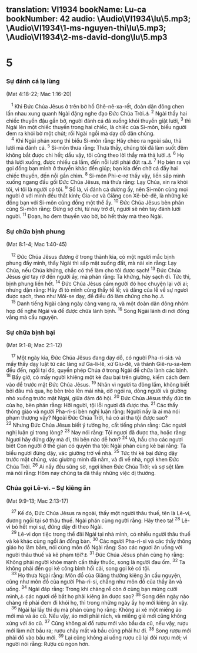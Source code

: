 translation: VI1934
bookName: Lu-ca 
bookNumber: 42
audio: \Audio\VI1934\lu\5.mp3; \Audio\VI1934\1-ms-nguyen-thi\lu\5.mp3; \Audio\VI1934\2-ms-david-dong\lu\5.mp3
-------

<div class="title"><h1>5</h1><h3>Sự đánh cá lạ lùng</h3><p>(Mat 4:18-22; Mac 1:16-20)</p></div>
<span class="verse lu_5_1"> <sup>1</sup> Khi Đức Chúa Jêsus ở trên bờ hồ Ghê-nê-xa-rết, đoàn dân đông chen lấn nhau xung quanh Ngài đặng nghe đạo Đức Chúa Trời.<a data-toggle="tooltip" data-placement="bottom" title="Mat 13:1-2; Mac 3:9-10; 4:1">⚓</a></span>
<span class="verse lu_5_2"><sup>2</sup> Ngài thấy hai chiếc thuyền đậu gần bờ, người đánh cá đã xuống khỏi thuyền giặt lưới, </span>
<span class="verse lu_5_3"><sup>3</sup> thì Ngài lên một chiếc thuyền trong hai chiếc, là chiếc của Si-môn, biểu người đem ra khỏi bờ một chút; rồi Ngài ngồi mà dạy dỗ dân chúng. <br/></span>
<span class="verse lu_5_4"> <sup>4</sup> Khi Ngài phán xong thì biểu Si-môn rằng: Hãy chèo ra ngoài sâu, thả lưới mà đánh cá. </span>
<span class="verse lu_5_5"><sup>5</sup> Si-môn thưa rằng: Thưa thầy, chúng tôi đã làm suốt đêm không bắt được chi hết; dầu vậy, tôi cũng theo lời thầy mà thả lưới.<a data-toggle="tooltip" data-placement="bottom" title="Gi 21:3">⚓</a></span>
<span class="verse lu_5_6"><sup>6</sup> Họ thả lưới xuống, được nhiều cá lắm, đến nỗi lưới phải đứt ra.<a data-toggle="tooltip" data-placement="bottom" title="Gi 21:6">⚓</a></span>
<span class="verse lu_5_7"><sup>7</sup> Họ bèn ra vọi gọi đồng bạn mình ở thuyền khác đến giúp; bạn kia đến chở cá đầy hai chiếc thuyền, đến nỗi gần chìm. </span>
<span class="verse lu_5_8"><sup>8</sup> Si-môn Phi-e-rơ thấy vậy, liền sấp mình xuống ngang đầu gối Đức Chúa Jêsus, mà thưa rằng: Lạy Chúa, xin ra khỏi tôi, vì tôi là người có tội. </span>
<span class="verse lu_5_9"><sup>9</sup> Số là, vì đánh cá dường ấy, nên Si-môn cùng mọi người ở với mình đều thất kinh; Gia-cơ và Giăng con Xê-bê-đê, là những kẻ đồng bạn với Si-môn cũng đồng một thể ấy. </span>
<span class="verse lu_5_10"><sup>10</sup> Đức Chúa Jêsus bèn phán cùng Si-môn rằng: Đừng sợ chi, từ nay trở đi, ngươi sẽ nên tay đánh lưới người. </span>
<span class="verse lu_5_11"><sup>11</sup> Đoạn, họ đem thuyền vào bờ, bỏ hết thảy mà theo Ngài. <br/></span>
<div class="title"><h3>Sự chữa bịnh phung</h3><p>(Mat 8:1-4; Mac 1:40-45)</p></div>
<span class="verse lu_5_12"> <sup>12</sup> Đức Chúa Jêsus đương ở trong thành kia, có một người mắc bịnh phung đầy mình, thấy Ngài thì sấp mặt xuống đất, mà nài xin rằng: Lạy Chúa, nếu Chúa khứng, chắc có thể làm cho tôi được sạch! </span>
<span class="verse lu_5_13"><sup>13</sup> Đức Chúa Jêsus giơ tay rờ đến người ấy, mà phán rằng: Ta khứng, hãy sạch đi. Tức thì, bịnh phung liền hết. </span>
<span class="verse lu_5_14"><sup>14</sup> Đức Chúa Jêsus cấm người đó học chuyện lại với ai; nhưng dặn rằng: Hãy đi tỏ mình cùng thầy tế lễ; và dâng của lễ về sự ngươi được sạch, theo như Môi-se dạy, để điều đó làm chứng cho họ.<a data-toggle="tooltip" data-placement="bottom" title="Le 14:1-32">⚓</a><br/></span>
<span class="verse lu_5_15"> <sup>15</sup> Danh tiếng Ngài càng ngày càng vang ra, và một đoàn dân đông nhóm họp để nghe Ngài và để được chữa lành bịnh. </span>
<span class="verse lu_5_16"><sup>16</sup> Song Ngài lánh đi nơi đồng vắng mà cầu nguyện. <br/></span>
<div class="title"><h3>Sự chữa bịnh bại</h3><p>(Mat 9:1-8; Mac 2:1-12)</p></div>
<span class="verse lu_5_17"> <sup>17</sup> Một ngày kia, Đức Chúa Jêsus đang dạy dỗ, có người Pha-ri-si<a data-toggle="tooltip" data-placement="bottom" title="Xem chú thích ở Mat 3:7">⚓</a> và mấy thầy dạy luật từ các làng xứ Ga-li-lê, xứ Giu-đê, và thành Giê-ru-sa-lem đều đến, ngồi tại đó, quyền phép Chúa ở trong Ngài để chữa lành các bịnh. </span>
<span class="verse lu_5_18"><sup>18</sup> Bấy giờ, có mấy người khiêng một kẻ đau bại trên giường, kiếm cách đem vào để trước mặt Đức Chúa Jêsus. </span>
<span class="verse lu_5_19"><sup>19</sup> Nhân vì người ta đông lắm, không biết bởi đâu mà qua, họ bèn trèo lên mái nhà, dỡ ngói ra, dòng người và giường nhỏ xuống trước mặt Ngài, giữa đám đô hội. </span>
<span class="verse lu_5_20"><sup>20</sup> Đức Chúa Jêsus thấy đức tin của họ, bèn phán rằng: Hỡi người, tội lỗi ngươi đã được tha. </span>
<span class="verse lu_5_21"><sup>21</sup> Các thầy thông giáo và người Pha-ri-si bèn nghị luận rằng: Người nầy là ai mà nói phạm thượng vậy? Ngoài Đức Chúa Trời, há có ai tha tội được sao? </span>
<span class="verse lu_5_22"><sup>22</sup> Nhưng Đức Chúa Jêsus biết ý tưởng họ, cất tiếng phán rằng: Các ngươi nghị luận gì trong lòng? </span>
<span class="verse lu_5_23"><sup>23</sup> Nay nói rằng: Tội ngươi đã được tha, hoặc rằng: Ngươi hãy đứng dậy mà đi, thì bên nào dễ hơn? </span>
<span class="verse lu_5_24"><sup>24</sup> Vả, hầu cho các ngươi biết Con người ở thế gian có quyền tha tội: Ngài phán cùng kẻ bại rằng: Ta biểu ngươi đứng dậy, vác giường trở về nhà. </span>
<span class="verse lu_5_25"><sup>25</sup> Tức thì kẻ bại đứng dậy trước mặt chúng, vác giường mình đã nằm, và đi về nhà, ngợi khen Đức Chúa Trời. </span>
<span class="verse lu_5_26"><sup>26</sup> Ai nấy đều sững sờ, ngợi khen Đức Chúa Trời; và sợ sệt lắm mà nói rằng: Hôm nay chúng ta đã thấy những việc dị thường. <br/></span>
<div class="title"><h3>Chúa gọi Lê-vi. – Sự kiêng ăn</h3><p>(Mat 9:9-13; Mac 2:13-17)</p></div>
<span class="verse lu_5_27"> <sup>27</sup> Kế đó, Đức Chúa Jêsus ra ngoài, thấy một người thâu thuế, tên là Lê-vi, đương ngồi tại sở thâu thuế. Ngài phán cùng người rằng: Hãy theo ta! </span>
<span class="verse lu_5_28"><sup>28</sup> Lê-vi bỏ hết mọi sự, đứng dậy đi theo Ngài. <br/></span>
<span class="verse lu_5_29"> <sup>29</sup> Lê-vi dọn tiệc trọng thể đãi Ngài tại nhà mình, có nhiều người thâu thuế và kẻ khác cùng ngồi ăn đồng bàn. </span>
<span class="verse lu_5_30"><sup>30</sup> Các người Pha-ri-si và các thầy thông giáo họ lằm bằm, nói cùng môn đồ Ngài rằng: Sao các ngươi ăn uống với người thâu thuế và kẻ phạm tội?<a data-toggle="tooltip" data-placement="bottom" title="Lu 15:1-2">⚓</a></span>
<span class="verse lu_5_31"><sup>31</sup> Đức Chúa Jêsus phán cùng họ rằng: Không phải người khỏe mạnh cần thầy thuốc, song là người đau ốm. </span>
<span class="verse lu_5_32"><sup>32</sup> Ta không phải đến gọi kẻ công bình hối cải, song gọi kẻ có tội. <br/></span>
<span class="verse lu_5_33"> <sup>33</sup> Họ thưa Ngài rằng: Môn đồ của Giăng thường kiêng ăn cầu nguyện, cũng như môn đồ của người Pha-ri-si, chẳng như môn đồ của thầy ăn và uống. </span>
<span class="verse lu_5_34"><sup>34</sup> Ngài đáp rằng: Trong khi chàng rể còn ở cùng bạn mừng cưới mình,<a data-toggle="tooltip" data-placement="bottom" title="Nt: các con trai của phòng tiệc cưới">⚓</a> các ngươi dễ bắt họ phải kiêng ăn được sao? </span>
<span class="verse lu_5_35"><sup>35</sup> Song đến ngày nào chàng rể phải đem đi khỏi họ, thì trong những ngày ấy họ mới kiêng ăn vậy. <br/></span>
<span class="verse lu_5_36"> <sup>36</sup> Ngài lại lấy thí dụ mà phán cùng họ rằng: Không ai xé một miếng áo mới mà vá áo cũ. Nếu vậy, áo mới phải rách, và miếng giẻ mới cũng không xứng với áo cũ. </span>
<span class="verse lu_5_37"><sup>37</sup> Cũng không ai đổ rượu mới vào bầu da cũ, nếu vậy, rượu mới làm nứt bầu ra; rượu chảy mất và bầu cũng phải hư đi. </span>
<span class="verse lu_5_38"><sup>38</sup> Song rượu mới phải đổ vào bầu mới. </span>
<span class="verse lu_5_39"><sup>39</sup> Lại cũng không ai uống rượu cũ lại đòi rượu mới; vì người nói rằng: Rượu cũ ngon hơn. <br/></span>
